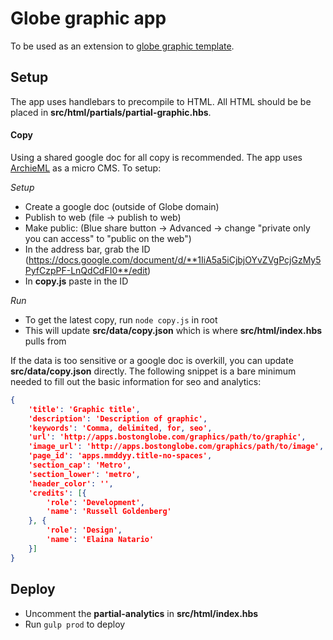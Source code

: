 # Globe graphic app

To be used as an extension to [globe graphic template](https://github.com/russellgoldenberg/globe-graphic-template).

## Setup
The app uses handlebars to precompile to HTML. All HTML should be be placed in **src/html/partials/partial-graphic.hbs**.

#### Copy
Using a shared google doc for all copy is recommended. The app uses [ArchieML](http://archieml.org) as a micro CMS. To setup:

*Setup*
- Create a google doc (outside of Globe domain)
- Publish to web (file -> publish to web)
- Make public: (Blue share button -> Advanced -> change "private only you can access" to "public on the web")
- In the address bar, grab the ID (https://docs.google.com/document/d/**1IiA5a5iCjbjOYvZVgPcjGzMy5PyfCzpPF-LnQdCdFI0**/edit)
- In **copy.js** paste in the ID

*Run*
- To get the latest copy, run `node copy.js` in root
- This will update **src/data/copy.json** which is where **src/html/index.hbs** pulls from

If the data is too sensitive or a google doc is overkill, you can update **src/data/copy.json** directly. The following snippet is a bare minimum needed to fill out the basic information for seo and analytics:

```json
{
	'title': 'Graphic title',
	'description': 'Description of graphic',
	'keywords': 'Comma, delimited, for, seo',
	'url': 'http://apps.bostonglobe.com/graphics/path/to/graphic',
	'image_url': 'http://apps.bostonglobe.com/graphics/path/to/image',
	'page_id': 'apps.mmddyy.title-no-spaces',
	'section_cap': 'Metro',
	'section_lower': 'metro',
	'header_color': '',
	'credits': [{
		'role': 'Development',
		'name': 'Russell Goldenberg'
	}, {
		'role': 'Design',
		'name': 'Elaina Natario'
	}]
}
```

## Deploy
- Uncomment the **partial-analytics** in **src/html/index.hbs**
- Run `gulp prod` to deploy